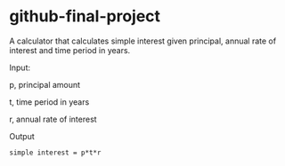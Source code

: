 # github-final-project

A calculator that calculates simple interest given principal, annual rate of interest and time period in years.

Input:

   p, principal amount
   
   t, time period in years
   
 r, annual rate of interest

Output

	simple interest = p*t*r
